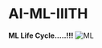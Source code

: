 # AI-ML-IIITH

**ML Life Cycle.....!!!**
![ML](https://github.com/naveen-6735/AI-ML-IIITH/assets/106550196/6ad18c16-3a9f-4525-8772-84d1b8d58a20)

